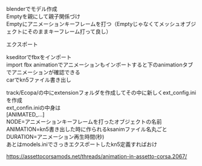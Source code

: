 blenderでモデル作成  
Emptyを親にして親子関係づけ  
Emptyにアニメーションキーフレームを打つ（Emptyじゃなくてメッシュオブジェクトにそのままキーフレーム打って良し）  

エクスポート  

kseditorでfbxをインポート  
import fbx animationでアニメーションもインポートすると下のanimationタブでアニメーションが確認できる  
carでkn5ファイル書き出し  

track/Ecopa/の中にextensionフォルダを作成してその中に新しくext_config.iniを作成  
ext_confin.iniの中身は  
[ANIMATED_...]  
NODE=アニメーションキーフレームを打ったオブジェクトの名前  
ANIMATION=kn5書き出した時に作られるksanimファイル名丸ごと  
DURATION=アニメーション再生時間(秒)  
あとはmodels.iniでさっきエクスポートしたkn5定義すればおけ  

https://assettocorsamods.net/threads/animation-in-assetto-corsa.2067/
